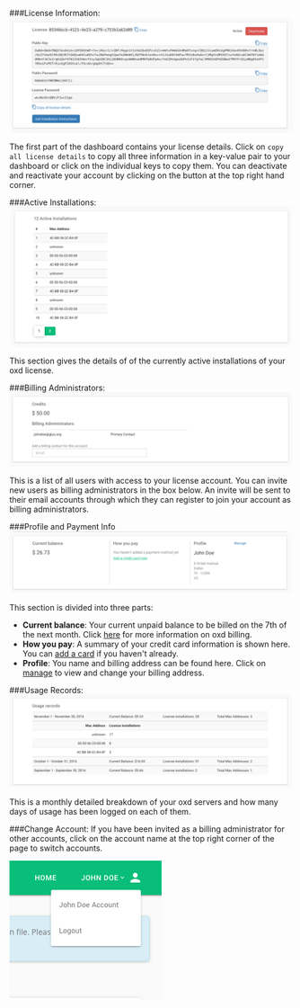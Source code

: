 ###License Information:
![oxd license](../../img/license/dashboard/license-details.png)

The first part of the dashboard contains your license details. 
Click on `copy all license details` to copy all three information in a key-value pair to 
your dashboard or click on the individual keys to copy them. You can deactivate and 
reactivate your account by clicking on the button at the top right hand corner.

###Active Installations:
![oxd install](../../img/license/dashboard/active-installations.png)

This section gives the details of of the currently active installations of 
your oxd license.

###Billing Administrators:
![oxd license](../../img/license/dashboard/billing-administrators.png)

This is a list of all users with access to your license account. 
You can invite new users as billing administrators in the box below. 
An invite will be sent to their email accounts through which they can 
register to join your account as billing administrators.


###Profile and Payment Info
![oxd license](../../img/license/dashboard/profile.png)

This section is divided into three parts:

- **Current balance**: Your current unpaid balance to be billed on the 7th of the next month.
Click [here](../billing/index.md) for more information on oxd billing.
- **How you pay**: A summary of your credit card information is shown here. 
You can [add a card](../payments/add/index.md) if you haven't already.
- **Profile**: You name and billing address can be found here. 
Click on [manage](../profile/index.md) to view and change your billing address.


###Usage Records:
![oxd license](../../img/license/dashboard/usage-records.png)

This is a monthly detailed breakdown of your oxd servers and how many days of 
usage has been logged on each of them.


###Change Account:
If you have been invited as a billing administrator for other accounts, 
click on the account name at the top right corner of the page to switch accounts.

![oxd license](../../img/license/dashboard/account-change.png)
